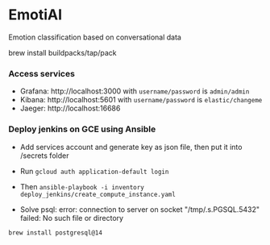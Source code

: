# EmotiAI
Emotion classification based on conversational data

brew install buildpacks/tap/pack

### Access services
- Grafana: http://localhost:3000 with `username/password` is `admin/admin`
- Kibana: http://localhost:5601 with `username/password` is `elastic/changeme`
- Jaeger: http://localhost:16686

### Deploy jenkins on GCE using Ansible
- Add services account and generate key as json file, then put it into /secrets folder
- Run `gcloud auth application-default login`
- Then `ansible-playbook -i inventory deploy_jenkins/create_compute_instance.yaml`


- Solve psql: error: connection to server on socket "/tmp/.s.PGSQL.5432" failed: No such file or directory

`brew install postgresql@14`
